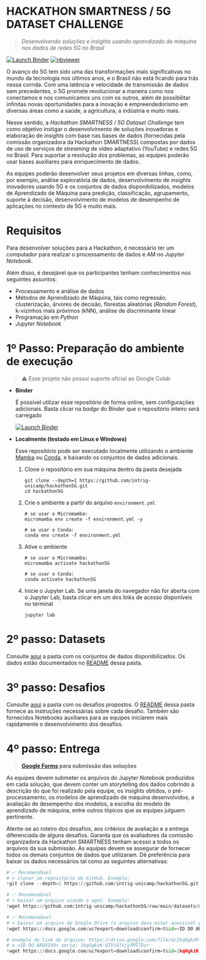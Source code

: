 # HACKATHON SMARTNESS / 5G DATASET CHALLENGE
> _Desenvolvendo soluções e insights usando aprendizado de máquina nos dados de redes 5G no Brasil_

[![Launch Binder](https://mybinder.org/badge_logo.svg)](https://mybinder.org/v2/gh/intrig-unicamp/hackathon5G/main?labpath=/)
[![nbviewer](https://raw.githubusercontent.com/jupyter/design/main/logos/Badges/nbviewer_badge.svg)](https://nbviewer.org/github/intrig-unicamp/hackathon5G/tree/main/)

O avanço do 5G tem sido uma das transformações mais significativas no mundo da tecnologia nos últimos anos, e o Brasil não está ficando para trás nessa corrida. Com uma latência e velocidade de transmissão de dados sem precedentes, o 5G promete revolucionar a maneira como nos conectamos e nos comunicamos uns com os outros, além de possibilitar infinitas novas oportunidades para a inovação e empreendedorismo em diversas áreas como a saúde, a agricultura, a indústria e muito mais.

Nesse sentido, a _Hackathon SMARTNESS / 5G Dataset Challenge_ tem como objetivo instigar o desenvolvimento de soluções inovadoras e elaboração de _insights_ com base nas bases de dados (fornecidas pela comissão organizadora da Hackathon SMARTNESS) compostas por dados de uso de serviços de _streaming_ de vídeo adaptativo (YouTube) e redes 5G no Brasil. Para suportar a resolução dos problemas, as equipes poderão usar bases auxiliares para enriquecimento de dados.

As equipes poderão desenvolver seus projetos em diversas linhas, como, por exemplo, análise exploratória de dados, desenvolvimento de _insights_ inovadores usando 5G e os conjuntos de dados disponibilizados, modelos de Aprendizado de Máquina para predição, classificação, agrupamento, suporte à decisão, desenvolvimento de modelos de desempenho de aplicações no contexto de 5G e muito mais.

# Requisitos
Para desenvolver soluções para a Hackathon, é necessário ter um computador para realizar o processamento de dados e AM no _Jupyter Notebook_.

Além disso, é desejável que os participantes tenham conhecimentos nos seguintes assuntos:
- Processamento e análise de dados
- Métodos de Aprendizado de Máquina, tais como regressão, clusterização, árvores de decisão, florestas aleatórias (_Random Forest_), k-vizinhos mais próximos (kNN), análise de discriminante linear
- Programação em _Python_
- _Jupyter Notebook_

# 1º Passo: Preparação do ambiente de execução

> ⚠️ Esse projeto não possui suporte oficial ao Google Colab

- **Binder**

  É possível utilizar esse repositório de forma online, sem configurações adicionais. Basta clicar na _badge_ do Binder que o repositório inteiro será carregado

  [![Launch Binder](https://mybinder.org/badge_logo.svg)](https://mybinder.org/v2/gh/intrig-unicamp/hackathon5G/main?labpath=/)

- **Localmente (testado em Linux e Windows)**

  Esse repositório pode ser executado localmente utilizando o ambiente [Mamba](https://mamba.readthedocs.io/en/latest/installation.html) ou [Conda](https://docs.conda.io/projects/conda/en/latest/user-guide/install/index.html), e baixando os conjuntos de dados adicionais.

  1. Clone o repositório em sua máquina dentro da pasta desejada
      ```
      git clone --depth=1 https://github.com/intrig-unicamp/hackathon5G.git
      cd hackathon5G
      ```

  2. Crie o ambiente a partir do arquivo `environment.yml`
      ```
      # se usar o Micromamba:
      micromamba env create -f environment.yml -y

      # se usar o Conda:
      conda env create -f environment.yml
      ```

  3. Ative o ambiente
      ```
      # se usar o Micromamba:
      micromamba activate hackathon5G

      # se usar o Conda:
      conda activate hackathon5G
      ```

  4. Inicie o Jupyter Lab. Se uma janela do navegador não for aberta com o Jupyter Lab, basta clicar em um dos links de acesso disponíveis no terminal
      ```
      jupyter lab
      ```

# 2º passo: Datasets
Consulte [aqui](datasets) a pasta com os conjuntos de dados disponibilizados. Os dados estão documentados no [README](datasets/README.md) dessa pasta.

# 3º passo: Desafios
Consulte [aqui](challenges) a pasta com os desafios propostos. O [README](challenges/README.md) dessa pasta fornece as instruções necessárias sobre cada desafio. Também são fornecidos Notebooks auxiliares para as equipes iniciarem mais rapidamente o desenvolvimento dos desafios.

# 4º passo: Entrega
> **[Google Forms](https://forms.gle/mZd3qTaYuCifXgLW7) para submissão das soluções**

As equipes devem submeter os arquivos do Jupyter Notebook produzidos em cada solução, que devem conter um storytelling dos dados cobrindo a descrição do que foi realizado pela equipe, os insights obtidos, o pré-processamento, os modelos de aprendizado de máquina desenvolvidos, a avaliação de desempenho dos modelos, a escolha do modelo de aprendizado de máquina, entre outros tópicos que as equipes julguem pertinente.

Atente-se ao roteiro dos desafios, aos critérios de avaliação e a entrega diferenciada de alguns desafios. Garanta que os avaliadores da comissão organizadora da Hackathon SMARTNESS tenham acesso a todos os arquivos da sua submissão. As equipes devem se assegurar de fornecer todos os demais conjuntos de dados que utilizaram. Dê preferência para baixar os dados necessários tal como as seguintes alternativas:

```python
# ✅ Recomendável
# > clonar um repositório do GitHub. Exemplo:
!git clone --depth=1 https://github.com/intrig-unicamp/hackathon5G.git

# ✅ Recomendável
# > baixar um arquivo usando o wget. Exemplo:
!wget https://github.com/intrig-unicamp/hackathon5G/raw/main/datasets/mosaico/mosaico-erbs-são-paulo.zip

# ✅ Recomendável
# > baixar um arquivo do Google Drive (o arquivo deve estar acessível publicamente via link)
!wget https://docs.google.com/uc?export=download&confirm=t&id=<ID DO ARQUIVO>

# exemplo de link de arquivo: https://drive.google.com/file/d/1kqOgkzK-QTViGlVjyfMT7Dzr/view
# o <ID DO ARQUIVO> seria: 1kqOgkzK-QTViGlVjyfMT7Dzr
!wget https://docs.google.com/uc?export=download&confirm=t&id=1kqOgkzK-QTViGlVjyfMT7Dzr
```
